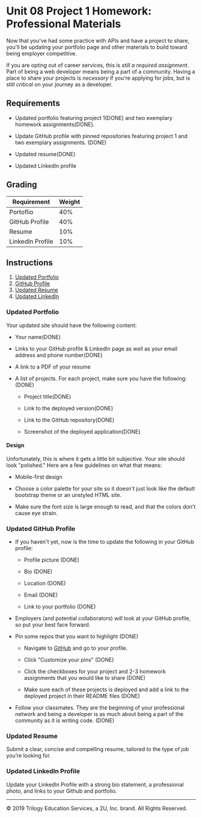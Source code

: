 # Unit 08 Project 1 Homework: Professional Materials

Now that you've had some practice with APIs and have a project to share, you'll be updating your portfolio page and other materials to build toward being employer competitive.

If you are opting out of career services, this is _still a required assignment_. Part of being a web developer means being a part of a community. Having a place to share your projects is _necessary_ if you're applying for jobs, but is still _critical_ on your journey as a developer.

## Requirements

- Updated portfolio featuring project 1(DONE) and two exemplary homework assignments(DONE).

- Update GitHub profile with pinned repositories featuring project 1 and two exemplary assignments. (DONE)

- Updated resume(DONE)

- Updated LinkedIn profile

## Grading

| Requirement      | Weight |
| ---------------- | ------ |
| Portoflio        | 40%    |
| GitHub Profile   | 40%    |
| Resume           | 10%    |
| LinkedIn Profile | 10%    |

## Instructions

1. [Updated Portfolio](#updated-portfolio)
2. [GitHub Profile](#updated-github-profile)
3. [Updated Resume](#updated-resume)
4. [Updated LinkedIn](#updated-linkedin)

### Updated Portfolio

Your updated site should have the following content:

- Your name(DONE)

- Links to your GitHub profile & LinkedIn page as well as your email address and phone number(DONE)

- A link to a PDF of your resume

- A list of projects. For each project, make sure you have the following:(DONE)

  - Project title(DONE)

  - Link to the deployed version(DONE)

  - Link to the GitHub repository(DONE)

  - Screenshot of the deployed application(DONE)

#### Design

Unfortunately, this is where it gets a little bit subjective. Your site should look
"polished." Here are a few guidelines on what that means:

- Mobile-first design

- Choose a color palette for your site so it doesn't just look like
  the default bootstrap theme or an unstyled HTML site.

- Make sure the font size is large enough to read, and that the colors don't cause eye strain.

### Updated GitHub Profile

- If you haven't yet, now is the time to update the following in your GitHub profile:

  - Profile picture (DONE)

  - Bio (DONE)

  - Location (DONE)

  - Email (DONE)

  - Link to your portfolio (DONE)

- Employers (and potential collaborators) _will_ look at your GitHub profile, so put your best face forward.

- Pin some repos that you want to highlight (DONE)

  - Navigate to [GitHub](https://github.com/) and go to your profile.

  - Click "Customize your pins" (DONE)

  - Click the checkboxes for your project and 2-3 homework assignments that you would like to share (DONE)

  - Make sure each of these projects is deployed and add a link to the deployed project in their README files (DONE)

- Follow your classmates. They are the beginning of your professional network and being a developer is as much about being a part of the community as it is writing code. (DONE)

### Updated Resume

Submit a clear, concise and compelling resume, tailored to the type of job you’re looking for.

### Updated LinkedIn Profile

Update your LinkedIn Profile with a strong bio statement, a professional photo, and links to your Github and portfolio.

---

© 2019 Trilogy Education Services, a 2U, Inc. brand. All Rights Reserved.
